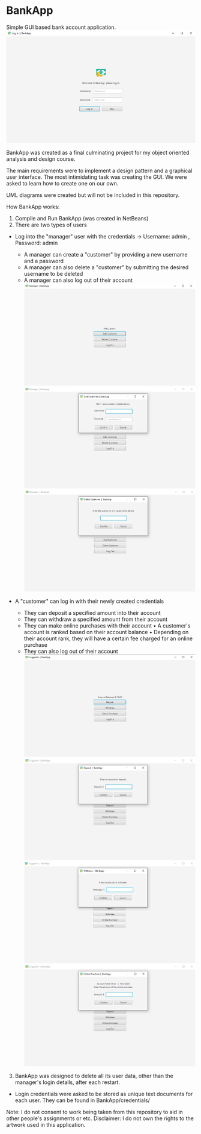 # BankApp
Simple GUI based bank account application.
![BankApp Welcome Scene](https://github.com/Rugshan/BankApp/blob/master/Images/Welcome.jpg)

BankApp was created as a final culminating project for my object oriented analysis and design course.

The main requirements were to implement a design pattern and a graphical user interface. The most intimidating task was creating the GUI. We were asked to learn how to create one on our own.

UML diagrams were created but will not be included in this repository.

How BankApp works:
1. Compile and Run BankApp (was created in NetBeans)
2. There are two types of users
  - Log into the "manager" user with the credentials -> Username: admin , Password: admin
    - A manager can create a "customer" by providing a new username and a password
    - A manager can also delete a "customer" by submitting the desired username to be deleted
    - A manager can also log out of their account
    ![Manager Scene](https://github.com/Rugshan/BankApp/blob/master/Images/Manager.jpg)
    ![Add Customer](https://github.com/Rugshan/BankApp/blob/master/Images/ManagerAdd.jpg)
    ![Delete Customer](https://github.com/Rugshan/BankApp/blob/master/Images/ManagerDelete.jpg)
    
 - A "customer" can log in with their newly created credentials
    - They can deposit a specified amount into their account
    - They can withdraw a specified amount from their account
    - They can make online purchases with their account
      • A customer's account is ranked based on their account balance
      • Depending on their account rank, they will have a certain fee charged for an online purchase
    - They can also log out of their account
    ![Customer Scene](https://github.com/Rugshan/BankApp/blob/master/Images/Customer.jpg)
    ![Deposit](https://github.com/Rugshan/BankApp/blob/master/Images/CustomerDeposit.jpg)
    ![Withdraw](https://github.com/Rugshan/BankApp/blob/master/Images/CustomerWithdraw.jpg)
    ![Online Purchase](https://github.com/Rugshan/BankApp/blob/master/Images/CustomerOnlinePurchase.jpg)
    
3. BankApp was designed to delete all its user data, other than the manager's login details, after each restart.
  - Login credentials were asked to be stored as unique text documents for each user. They can be found in BankApp/credentials/
  
Note: I do not consent to work being taken from this repository to aid in other people's assignments or etc.
Disclaimer: I do not own the rights to the artwork used in this application.
